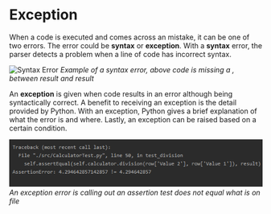 # Exception

When a code is executed and comes across an mistake, it can be one of two errors. The error could be **syntax** or **exception**. With a **syntax** error, the parser detects a problem when a line of code has incorrect syntax.

![Syntax Error](/images/images/syntaxError.png)
*Example of a syntax error, above code is missing a , between result and result*

An **exception** is given when code results in an error although being syntactically correct. A benefit to receiving an exception is the detail provided by Python. With an exception, Python gives a brief explanation of what the error is and where. Lastly, an exception can be raised based on a certain condition.

![Exception Error](/images/images/exceptionError.png)
*An exception error is calling out an assertion test does not equal what is on file*

